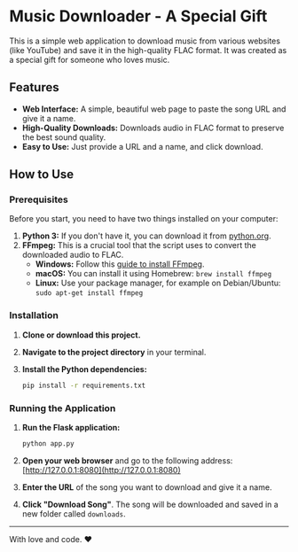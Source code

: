 # Music Downloader - A Special Gift

This is a simple web application to download music from various websites (like YouTube) and save it in the high-quality FLAC format. It was created as a special gift for someone who loves music.

## Features

-   **Web Interface:** A simple, beautiful web page to paste the song URL and give it a name.
-   **High-Quality Downloads:** Downloads audio in FLAC format to preserve the best sound quality.
-   **Easy to Use:** Just provide a URL and a name, and click download.

## How to Use

### Prerequisites

Before you start, you need to have two things installed on your computer:

1.  **Python 3:** If you don't have it, you can download it from [python.org](https://www.python.org/downloads/).
2.  **FFmpeg:** This is a crucial tool that the script uses to convert the downloaded audio to FLAC.
    -   **Windows:** Follow this [guide to install FFmpeg](https://www.geeksforgeeks.org/how-to-install-ffmpeg-on-windows/).
    -   **macOS:** You can install it using Homebrew: `brew install ffmpeg`
    -   **Linux:** Use your package manager, for example on Debian/Ubuntu: `sudo apt-get install ffmpeg`

### Installation

1.  **Clone or download this project.**

2.  **Navigate to the project directory** in your terminal.

3.  **Install the Python dependencies:**
    ```bash
    pip install -r requirements.txt
    ```

### Running the Application

1.  **Run the Flask application:**
    ```bash
    python app.py
    ```

2.  **Open your web browser** and go to the following address:
    [http://127.0.0.1:8080](http://127.0.0.1:8080)

3.  **Enter the URL** of the song you want to download and give it a name.

4.  **Click "Download Song"**. The song will be downloaded and saved in a new folder called `downloads`.

---

With love and code. ❤️
